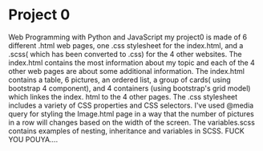 # Project 0

Web Programming with Python and JavaScript
my project0 is made of 6 different .html web pages,  one .css stylesheet for the index.html, and a .scss( which has been converted to .css) for the 4 other websites. The index.html contains the most information about my topic and each of the 4 other web pages are about some additional information.  The index.html contains a table, 6 pictures, an ordered list, a group of cards( using bootstrap 4 component), and 4 containers (using bootstrap's grid model) which linkes the index. html to the 4 other pages. The .css stylesheet  includes a variety of CSS properties and CSS selectors.  I've used @media query for styling the Image.html page in a way that the number of pictures in a row will changes based on the width of the screen.  The variables.scss contains examples of nesting, inheritance and variables in SCSS.
 FUCK YOU POUYA....
